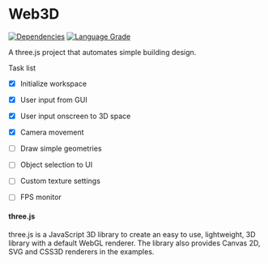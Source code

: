 Web3D
========

[![Dependencies][dependencies]][dependencies-url]
[![Language Grade][lgtm]][lgtm-url]

A three.js project that automates simple building design.

Task list

- [x] Initialize workspace
- [x] User input from GUI
- [x] User input onscreen to 3D space
- [x] Camera movement
- [ ] Draw simple geometries
- [ ] Object selection to UI
- [ ] Custom texture settings
- [ ] FPS monitor


#### three.js ####

three.js is a JavaScript 3D library to create an easy to use, lightweight, 3D library with a default WebGL renderer. The library also provides Canvas 2D, SVG and CSS3D renderers in the examples.

[dependencies]: https://img.shields.io/david/mrdoob/three.js.svg
[dependencies-url]: https://david-dm.org/mrdoob/three.js
[lgtm]: https://img.shields.io/lgtm/grade/javascript/g/mrdoob/three.js.svg?label=code%20quality
[lgtm-url]: https://lgtm.com/projects/g/mrdoob/three.js/
